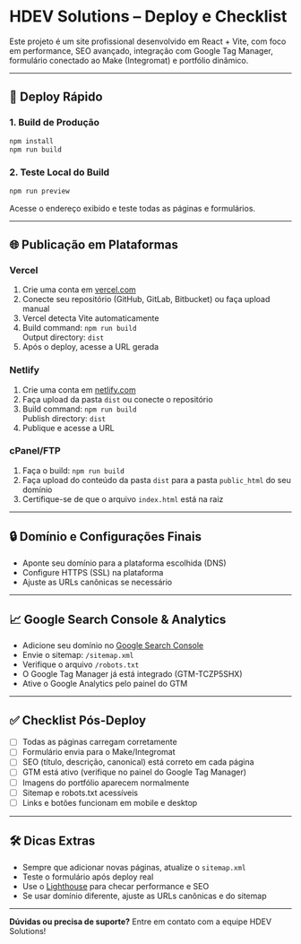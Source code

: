 # HDEV Solutions – Deploy e Checklist

Este projeto é um site profissional desenvolvido em React + Vite, com foco em performance, SEO avançado, integração com Google Tag Manager, formulário conectado ao Make (Integromat) e portfólio dinâmico.

---

## 🚀 Deploy Rápido

### 1. Build de Produção
```bash
npm install
npm run build
```

### 2. Teste Local do Build
```bash
npm run preview
```
Acesse o endereço exibido e teste todas as páginas e formulários.

---

## 🌐 Publicação em Plataformas

### **Vercel**
1. Crie uma conta em [vercel.com](https://vercel.com)
2. Conecte seu repositório (GitHub, GitLab, Bitbucket) ou faça upload manual
3. Vercel detecta Vite automaticamente
4. Build command: `npm run build`  
   Output directory: `dist`
5. Após o deploy, acesse a URL gerada

### **Netlify**
1. Crie uma conta em [netlify.com](https://netlify.com)
2. Faça upload da pasta `dist` ou conecte o repositório
3. Build command: `npm run build`  
   Publish directory: `dist`
4. Publique e acesse a URL

### **cPanel/FTP**
1. Faça o build: `npm run build`
2. Faça upload do conteúdo da pasta `dist` para a pasta `public_html` do seu domínio
3. Certifique-se de que o arquivo `index.html` está na raiz

---

## 🔒 Domínio e Configurações Finais
- Aponte seu domínio para a plataforma escolhida (DNS)
- Configure HTTPS (SSL) na plataforma
- Ajuste as URLs canônicas se necessário

---

## 📈 Google Search Console & Analytics
- Adicione seu domínio no [Google Search Console](https://search.google.com/search-console/about)
- Envie o sitemap: `/sitemap.xml`
- Verifique o arquivo `/robots.txt`
- O Google Tag Manager já está integrado (GTM-TCZP5SHX)
- Ative o Google Analytics pelo painel do GTM

---

## ✅ Checklist Pós-Deploy
- [ ] Todas as páginas carregam corretamente
- [ ] Formulário envia para o Make/Integromat
- [ ] SEO (título, descrição, canonical) está correto em cada página
- [ ] GTM está ativo (verifique no painel do Google Tag Manager)
- [ ] Imagens do portfólio aparecem normalmente
- [ ] Sitemap e robots.txt acessíveis
- [ ] Links e botões funcionam em mobile e desktop

---

## 🛠️ Dicas Extras
- Sempre que adicionar novas páginas, atualize o `sitemap.xml`
- Teste o formulário após deploy real
- Use o [Lighthouse](https://developers.google.com/web/tools/lighthouse) para checar performance e SEO
- Se usar domínio diferente, ajuste as URLs canônicas e do sitemap

---

**Dúvidas ou precisa de suporte?**
Entre em contato com a equipe HDEV Solutions! 
